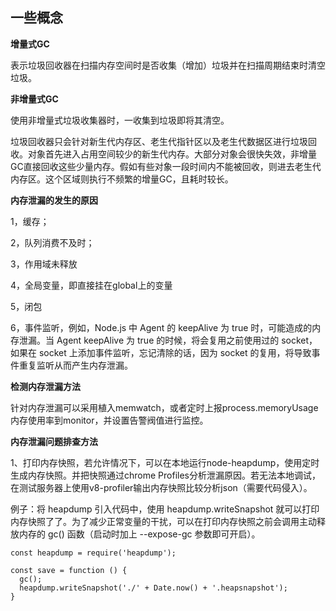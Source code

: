 ## 一些概念

**增量式GC**

表示垃圾回收器在扫描内存空间时是否收集（增加）垃圾并在扫描周期结束时清空垃圾。

**非增量式GC**

使用非增量式垃圾收集器时，一收集到垃圾即将其清空。

垃圾回收器只会针对新生代内存区、老生代指针区以及老生代数据区进行垃圾回收。对象首先进入占用空间较少的新生代内存。大部分对象会很快失效，非增量GC直接回收这些少量内存。假如有些对象一段时间内不能被回收，则进去老生代内存区。这个区域则执行不频繁的增量GC，且耗时较长。



**内存泄漏的发生的原因**

1，缓存；

2，队列消费不及时；

3，作用域未释放

 4，全局变量，即直接挂在global上的变量

 5，闭包

 6，事件监听，例如，Node.js 中 Agent 的 keepAlive 为 true 时，可能造成的内存泄漏。当 Agent keepAlive 为 true 的时候，将会复用之前使用过的 socket，如果在 socket 上添加事件监听，忘记清除的话，因为 socket 的复用，将导致事件重复监听从而产生内存泄漏。

**检测内存泄漏方法**

针对内存泄漏可以采用植入memwatch，或者定时上报process.memoryUsage内存使用率到monitor，并设置告警阀值进行监控。

**内存泄漏问题排查方法**

1、打印内存快照，若允许情况下，可以在本地运行node-heapdump，使用定时生成内存快照。并把快照通过chrome Profiles分析泄漏原因。若无法本地调试，在测试服务器上使用v8-profiler输出内存快照比较分析json（需要代码侵入）。

例子：将 heapdump 引入代码中，使用 heapdump.writeSnapshot 就可以打印内存快照了了。为了减少正常变量的干扰，可以在打印内存快照之前会调用主动释放内存的 gc\(\) 函数（启动时加上 --expose-gc 参数即可开启）。

```
const heapdump = require('heapdump');

const save = function () {
  gc();
  heapdump.writeSnapshot('./' + Date.now() + '.heapsnapshot');
}
```



